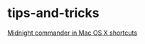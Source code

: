 # tips-and-tricks

[Midnight commander in Mac OS X shortcuts](https://gist.github.com/sgergely/3793166)

